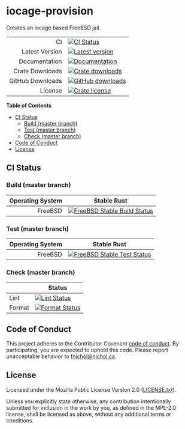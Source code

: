# iocage-provision

Creates an iocage based FreeBSD jail.

|                  |                                                         |
| ---------------: | ------------------------------------------------------- |
|               CI | [![CI Status][badge-ci-overall]][ci]                    |
|   Latest Version | [![Latest version][badge-version]][crate]               |
|    Documentation | [![Documentation][badge-docs]][docs]                    |
|  Crate Downloads | [![Crate downloads][badge-crate-dl]][crate]             |
| GitHub Downloads | [![GitHub downloads][badge-github-dl]][github-releases] |
|          License | [![Crate license][badge-license]][github]               |

**Table of Contents**

<!-- toc -->

- [CI Status](#ci-status)
  - [Build (master branch)](#build-master-branch)
  - [Test (master branch)](#test-master-branch)
  - [Check (master branch)](#check-master-branch)
- [Code of Conduct](#code-of-conduct)
- [License](#license)

<!-- tocstop -->

## CI Status

### Build (master branch)

| Operating System | Stable Rust                                                             |
| ---------------: | ----------------------------------------------------------------------- |
|          FreeBSD | [![FreeBSD Stable Build Status][badge-stable_freebsd-build]][ci-master] |

### Test (master branch)

| Operating System | Stable Rust                                                           |
| ---------------: | --------------------------------------------------------------------- |
|          FreeBSD | [![FreeBSD Stable Test Status][badge-stable_freebsd-test]][ci-master] |

### Check (master branch)

|        | Status                                            |
| ------ | ------------------------------------------------- |
| Lint   | [![Lint Status][badge-check-lint]][ci-master]     |
| Format | [![Format Status][badge-check-format]][ci-master] |

## Code of Conduct

This project adheres to the Contributor Covenant [code of
conduct][code-of-conduct]. By participating, you are expected to uphold this
code. Please report unacceptable behavior to fnichol@nichol.ca.

## License

Licensed under the Mozilla Public License Version 2.0 ([LICENSE.txt][license]).

Unless you explicitly state otherwise, any contribution intentionally submitted
for inclusion in the work by you, as defined in the MPL-2.0 license, shall be
licensed as above, without any additional terms or conditions.

[badge-check-format]:
  https://img.shields.io/cirrus/github/fnichol/iocage-provision.svg?style=flat-square&task=check&script=format
[badge-check-lint]:
  https://img.shields.io/cirrus/github/fnichol/iocage-provision.svg?style=flat-square&task=check&script=lint
[badge-ci-overall]:
  https://img.shields.io/cirrus/github/fnichol/iocage-provision.svg?style=flat-square
[badge-crate-dl]:
  https://img.shields.io/crates/d/iocage-provision.svg?style=flat-square
[badge-docs]: https://docs.rs/iocage-provision/badge.svg?style=flat-square
[badge-github-dl]:
  https://img.shields.io/github/downloads/fnichol/iocage-provision/total.svg?style=flat-square
[badge-license]:
  https://img.shields.io/crates/l/iocage-provision.svg?style=flat-square
[badge-stable_freebsd-build]:
  https://img.shields.io/cirrus/github/fnichol/iocage-provision.svg?style=flat-square&task=test_stable_freebsd&script=build
[badge-stable_freebsd-test]:
  https://img.shields.io/cirrus/github/fnichol/iocage-provision.svg?style=flat-square&task=test_stable_freebsd&script=test
[badge-version]:
  https://img.shields.io/crates/v/iocage-provision.svg?style=flat-square
[ci]: https://cirrus-ci.com/github/fnichol/iocage-provision
[ci-master]: https://cirrus-ci.com/github/fnichol/iocage-provision/master
[code-of-conduct]: https://www.rust-lang.org/policies/code-of-conduct
[crate]: https://crates.io/crates/iocage-provision
[docs]: https://docs.rs/iocage-provision
[github-releases]: https://github.com/fnichol/iocage-provision/releases
[github]: https://github.com/fnichol/iocage-provision
[license]: https://github.com/fnichol/iocage-provision/blob/master/LICENSE.txt
